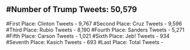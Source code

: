 #Number of Trump Tweets: 50,579
---
#First Place: Clinton Tweets - 9,767
#Second Place: Cruz Tweets - 9,596
#Third Place: Rubio Tweets - 8,190
#Fourth Place: Sanders Tweets - 5,271
#Fifth Place: Carson Tweets - 1,021
#Sixth Place: Jeb! Tweets - 934
#Seventh Place: Kasich Tweets - 693
#Last Place: Total Tweets -  
